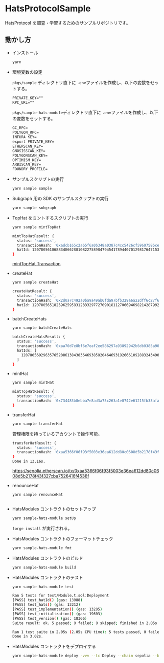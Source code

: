 # HatsProtocolSample

HatsProtocol を調査・学習するためのサンプルリポジトリです。

## 動かし方

- インストール

  ```bash
  yarn
  ```

- 環境変数の設定

  `pkgs/sample` ディレクトリ直下に `.env`ファイルを作成し、以下の変数をセットする。

  ```txt
  PRIVATE_KEY=""
  RPC_URL=""
  ```

  `pkgs/sample-hats-module`ディレクトリ直下に `.env`ファイルを作成し、以下の変数をセットする。

  ```txt
  GC_RPC=
  POLYGON_RPC=
  INFURA_KEY=
  export PRIVATE_KEY=
  ETHERSCAN_KEY=
  GNOSISSCAN_KEY=
  POLYGONSCAN_KEY=
  OPTIMISM_KEY=
  ARBISCAN_KEY=
  FOUNDRY_PROFILE=
  ```

- サンプルスクリプトの実行

  ```bash
  yarn sample sample
  ```

- Subgraph 用の SDK のサンプルスクリプトの実行

  ```bash
  yarn sample subgraph
  ```

- TopHat をミントするスクリプトの実行

  ```bash
  yarn sample mintTopHat
  ```

  ```bash
  mintTopHatResult: {
    status: 'success',
    transactionHash: '0xadcb165c2a65f6a0b348a0387c4cc5426cf59607585ce32e486454efaf5b977a',
    hatId: 12078056106883486628010822758984794541789440701298176471534417391648768n
  }
  ```

  [mintTopHat Transaction](https://sepolia.etherscan.io/tx/0xadcb165c2a65f6a0b348a0387c4cc5426cf59607585ce32e486454efaf5b977a)

- createHat

  ```bash
  yarn sample createHat
  ```

  ```bash
  createHatResult: {
    status: 'success',
    transactionHash: '0x2d0a7c492a0ba9a49ab6fda97bfb329a6a22dff6c27f65670ab97fe229b03898',
    hatId: 12078056518259625958312333297727090181127066946982142879929383228801024n
  }
  ```

- batchCreateHats

  ```bash
  yarn sample batchCreateHats
  ```

  ```bash
  batchCreateHatsResult: {
    status: 'success',
    transactionHash: '0xaa70d7e8bf6e7eaf2ee586297a93892942b6db0385a90f11f117de9826fd6654',
    hatIds: [
      12078056929635765288613843836469385820464693192666109288324349065953280n
    ]
  }
  ```

- mintHat

  ```bash
  yarn sample mintHat
  ```

  ```bash
  mintTopHatResult: {
    status: 'success',
    transactionHash: '0x734483b0ebba7e8ad3a75c263a1e0742e61215fb33afae2feb06356fce30987c'
  }
  ```

- transferHat

  ```bash
  yarn sample transferHat
  ```

  管理権限を持っているアカウントで操作可能。

  ```bash
  transferHatResult: {
    status: 'success',
    transactionHash: '0xaa5366f06f93f5003e36ea612dd80c0608d5b2178f43f327cba7526416f4538f'
  }
  Done in 13.16s.
  ```

  https://sepolia.etherscan.io/tx/0xaa5366f06f93f5003e36ea612dd80c0608d5b2178f43f327cba7526416f4538f

- renounceHat

  ```bash
  yarn sample renounceHat
  ```

  ```bash

  ```

- HatsModules コントラクトのセットアップ

  ```bash
  yarn sample-hats-module setUp
  ```

  `forge install` が実行される。

- HatsModules コントラクトのフォーマットチェック

  ```bash
  yarn sample-hats-module fmt
  ```

- HatsModules コントラクトのビルド

  ```bash
  yarn sample-hats-module build
  ```

- HatsModules コントラクトのテスト

  ```bash
  yarn sample-hats-module test
  ```

  ```bash
  Ran 5 tests for test/Module.t.sol:Deployment
  [PASS] test_hatId() (gas: 13088)
  [PASS] test_hats() (gas: 13212)
  [PASS] test_implementation() (gas: 13205)
  [PASS] test_initialization() (gas: 19603)
  [PASS] test_version() (gas: 18366)
  Suite result: ok. 5 passed; 0 failed; 0 skipped; finished in 2.05s (1.08ms CPU time)

  Ran 1 test suite in 2.05s (2.05s CPU time): 5 tests passed, 0 failed, 0 skipped (5 total tests)
  Done in 3.02s.
  ```

- HatsModules コントラクトをデプロイする

  ```bash
  yarn sample-hats-module deploy -vvv --tc Deploy --chain sepolia --broadcast --verify
  ```

  ```bash

  ```
